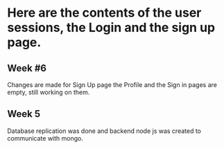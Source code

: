 # Here are the contents of the user sessions, the Login and the sign up page.

## Week #6

Changes are made for Sign Up page the Profile and the Sign in pages are empty, still working on them.

## Week 5

Database replication was done and backend node js was created to communicate with mongo.

